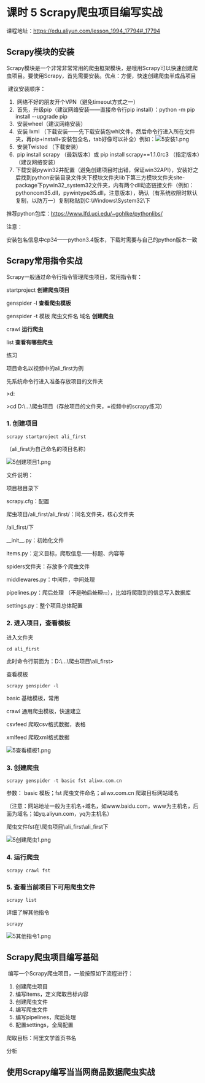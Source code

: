# 课时 5 Scrapy爬虫项目编写实战

课程地址：https://edu.aliyun.com/lesson_1994_17794#_17794

## Scrapy模块的安装

​	Scrapy模块是一个非常非常常用的爬虫框架模块，是哦用Scrapy可以快速创建爬虫项目。要使用Scrapy，首先需要安装。优点：方便，快速创建爬虫半成品项目

​	建议安装顺序：

1. ​	网络不好的朋友开个VPN（避免timeout方式之一）
2. ​	首先，升级pip（建议网络安装——直接命令行pip install）：python -m pip install --upgrade pip
3. ​	安装wheel（建议网络安装）
4. ​	安装 lxml （下载安装——先下载安装包whl文件，然后命令行进入所在文件夹，再pip+install+安装包全名，tab好像可以补全）例如：![5安装1.png](./5安装1.png)
5. ​	安装Twisted （下载安装）
6. ​	pip install scrapy （最新版本）或 pip install scrapy==1.1.0rc3 （指定版本）（建议网络安装）
7. ​	下载安装pywin32并配置（避免创建项目时出错，保证win32API），安装好之后找到python安装目录文件夹下模块文件夹lib下第三方模块文件夹site-package下pywin32_system32文件夹，内有两个dll动态链接文件（例如：pythoncom35.dll，pywintype35.dll，注意版本），确认（有系统权限时默认复制，以防万一）复制粘贴到C:\Windows\System32\下



推荐python包库：https://www.lfd.uci.edu/~gohlke/pythonlibs/

注意：

​	安装包名信息中cp34——python3.4版本，下载时需要与自己的python版本一致



## Scrapy常用指令实战

Scrapy一般通过命令行指令管理爬虫项目，常用指令有：

startproject 	**创建爬虫项目**

genspider -l 	**查看爬虫模板**

genspider -t 	模板 爬虫文件名 域名 **创建爬虫**

crawl 				**运行爬虫**

list					 **查看有哪些爬虫**



练习

项目命名以视频中的ali_first为例



先系统命令行进入准备存放项目的文件夹

\>d:

\>cd D:\\...\爬虫项目（存放项目的文件夹，=视频中的scrapy练习） 

### 1. 创建项目

```
scrapy startproject ali_first
```

（ali_first为自己命名的项目名称）

![5创建项目1.png](./5创建项目1.png)

文件说明：

项目根目录下

scrapy.cfg：配置

爬虫项目/ali_first/ali_first/：同名文件夹，核心文件夹



/ali_first/下

\_\_init\_\_.py：初始化文件

items.py：定义目标，爬取信息——标题、内容等

spiders文件夹：存放多个爬虫文件

middlewares.py：中间件，中间处理

pipelines.py：爬后处理	（~~不是啪后处理...~~），比如将爬取到的信息写入数据库

settings.py：整个项目总体配置



### 2. 进入项目，查看模板

进入文件夹

```
cd ali_first
```

此时命令行前面为：D:\\...\爬虫项目\ali_first>



查看模板

```
scrapy genspider -l
```

basic		基础模板，常用

crawl		通用爬虫模板，快速建立

csvfeed	爬取csv格式数据，表格

xmlfeed	爬取xml格式数据

![5查看模板1.png](./5查看模板1.png)



### 3. 创建爬虫

```
scrapy genspider -t basic fst aliwx.com.cn
```

参数： basic 模板；fst 爬虫文件命名；aliwx.com.cn 爬取目标网站域名

（注意：网站地址一般为主机名+域名，如www.baidu.com，www为主机名，后面为域名；如yq.aliyun.com，yq为主机名）

爬虫文件fst在\爬虫项目\ali_first\ali_first下

![5创建爬虫1.png](5创建爬虫1.png)



### 4. 运行爬虫

```
scrapy crawl fst
```



### 5. 查看当前项目下可用爬虫文件

```
scrapy list
```



详细了解其他指令

```
scrapy
```

![5其他指令1.png](./5其他指令1.png)



## Scrapy爬虫项目编写基础

​	编写一个Scrapy爬虫项目，一般按照如下流程进行：

1. 创建爬虫项目
2. 编写items，定义爬取目标内容
3. 创建爬虫文件
4. 编写爬虫文件
5. 编写pipelines，爬后处理
6. 配置settings，全局配置



爬取目标：阿里文学首页书名

分析



## 使用Scrapy编写当当网商品数据爬虫实战





